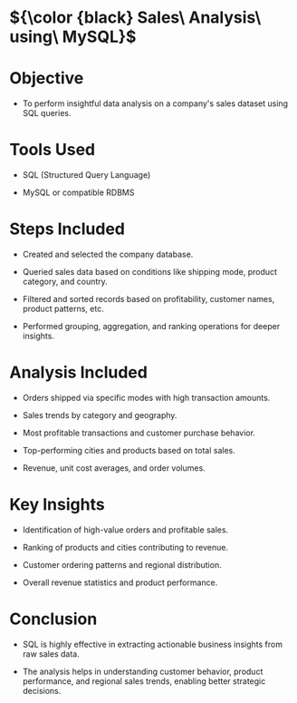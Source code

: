 # ${\color {black} Sales\ Analysis\ using\ MySQL\}$

# Objective
- To perform insightful data analysis on a company's sales dataset using SQL queries.

# Tools Used
- SQL (Structured Query Language)

- MySQL or compatible RDBMS

# Steps Included
- Created and selected the company database.

- Queried sales data based on conditions like shipping mode, product category, and country.

- Filtered and sorted records based on profitability, customer names, product patterns, etc.

- Performed grouping, aggregation, and ranking operations for deeper insights.

# Analysis Included
- Orders shipped via specific modes with high transaction amounts.

- Sales trends by category and geography.

- Most profitable transactions and customer purchase behavior.

- Top-performing cities and products based on total sales.

- Revenue, unit cost averages, and order volumes.

# Key Insights
- Identification of high-value orders and profitable sales.

- Ranking of products and cities contributing to revenue.

- Customer ordering patterns and regional distribution.

- Overall revenue statistics and product performance.

# Conclusion
- SQL is highly effective in extracting actionable business insights from raw sales data.

- The analysis helps in understanding customer behavior, product performance, and regional sales trends, enabling better strategic decisions.
